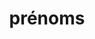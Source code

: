 ---
schema: default
title: prénoms
organization: Amiens
notes: ''
resources:
  - name: prenoms
    url: >-
      https://raw.githubusercontent.com/CharlesNepote/liste-prenoms-nouveaux-nes/v1.1.1/prenoms-nouveaux-nes.exemple.invalide.1.1.csv
    format: csv
license: 'https://creativecommons.org/publicdomain/zero/1.0/'
category:
  - Uncategorized
maintainer: Agent d'Amiens
maintainer_email: contact@amiens.fr
---